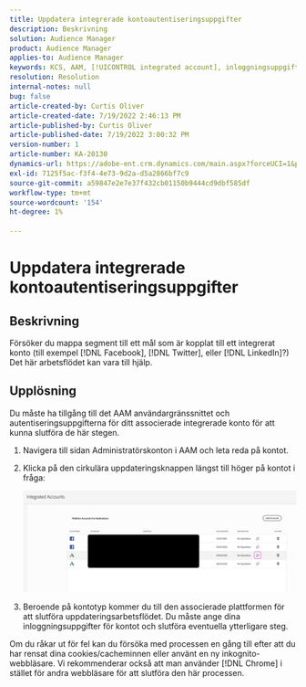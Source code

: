 ```yaml
---
title: Uppdatera integrerade kontoautentiseringsuppgifter
description: Beskrivning
solution: Audience Manager
product: Audience Manager
applies-to: Audience Manager
keywords: KCS, AAM, [!UICONTROL integrated account], inloggningsuppgifter, uppdatering, destinationer, twitter, facebook, länkad
resolution: Resolution
internal-notes: null
bug: false
article-created-by: Curtis Oliver
article-created-date: 7/19/2022 2:46:13 PM
article-published-by: Curtis Oliver
article-published-date: 7/19/2022 3:00:32 PM
version-number: 1
article-number: KA-20130
dynamics-url: https://adobe-ent.crm.dynamics.com/main.aspx?forceUCI=1&pagetype=entityrecord&etn=knowledgearticle&id=58ec9386-7107-ed11-82e4-00224809a9e0
exl-id: 7125f5ac-f3f4-4e73-9d2a-d5a2866bf7c9
source-git-commit: a59847e2e7e37f432cb01150b9444cd9dbf585df
workflow-type: tm+mt
source-wordcount: '154'
ht-degree: 1%

---
```


# Uppdatera integrerade kontoautentiseringsuppgifter

## Beskrivning

Försöker du mappa segment till ett mål som är kopplat till ett integrerat konto (till exempel [!DNL Facebook], [!DNL Twitter], eller [!DNL LinkedIn]?) Det här arbetsflödet kan vara till hjälp.

## Upplösning

Du måste ha tillgång till det AAM användargränssnittet och autentiseringsuppgifterna för ditt associerade integrerade konto för att kunna slutföra de här stegen.

1. Navigera till sidan Administratörskonton i AAM och leta reda på kontot.

1. Klicka på den cirkulära uppdateringsknappen längst till höger på kontot i fråga:

   ![](assets/6e040206-7307-ed11-82e4-00224809a9e0.png)

1. Beroende på kontotyp kommer du till den associerade plattformen för att slutföra uppdateringsarbetsflödet. Du måste ange dina inloggningsuppgifter för kontot och slutföra eventuella ytterligare steg.

Om du råkar ut för fel kan du försöka med processen en gång till efter att du har rensat dina cookies/cacheminnen eller använt en ny inkognito-webbläsare. Vi rekommenderar också att man använder [!DNL Chrome] i stället för andra webbläsare för att slutföra den här processen.
